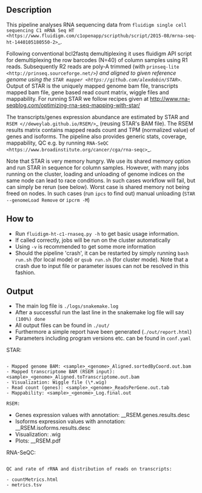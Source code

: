Description
-----------

This pipeline analyses RNA sequencing data from `fluidigm single cell
sequencing C1 mRNA Seq HT
<https://www.fluidigm.com/c1openapp/scripthub/script/2015-08/mrna-seq-ht-1440105180550-2>`_.

Following conventional bcl2fastq demultiplexing it uses fluidigm API
script for demultiplexing the row barcodes (N=40) of column samples
using R1 reads. Subsequently R2 reads are poly-A trimmed
(with `prinseq-lite <http://prinseq.sourceforge.net/>`_) and aligned to
given reference genome using the `STAR mapper
<https://github.com/alexdobin/STAR>`_. Output of STAR is the uniquely
mapped genome bam file, transcripts mapped bam file, gene based read
count matrix, wiggle files and mappability. For running STAR we follow
recipes given at
http://www.rna-seqblog.com/optimizing-rna-seq-mapping-with-star/

The transcripts/genes expression abundance are estimated by STAR and
`RSEM <//deweylab.github.io/RSEM/>`_ (reusing STAR's BAM file). The
RSEM results matrix contains mapped reads count and TPM (normalized
value) of genes and isoforms. The pipeline also provides generic
stats, coverage, mappability, QC e.g. by running `RNA-SeQC
<https://www.broadinstitute.org/cancer/cga/rna-seqc>`_.

Note that STAR is very memory hungry. We use its shared memory option
and run STAR in sequence for column samples. However, with many jobs
running on the cluster, loading and unloading of genome indices on the
same node can lead to race conditions. In such cases workflow will
fail, but can simply be rerun (see below). Worst case is shared memory
not being freed on nodes. In such cases (run `ipcs` to find out) manual
unloading (`STAR --genomeLoad Remove` or `ipcrm -M`)


How to
------

- Run `fluidigm-ht-c1-rnaseq.py -h` to get basic usage information.
- If called correctly, jobs will be run on the cluster automatically
- Using `-v` is recommended to get some more information
- Should the pipeline 'crash', it can be restarted by simply running
  `bash run.sh` (for local mode) or `qsub run.sh` (for cluster
  mode).  Note that a crash due to input file or parameter issues can
  not be resolved in this fashion.


Output
------

- The main log file is `./logs/snakemake.log`
- After a successful run the last line in the snakemake log file will say `(100%) done`
- All output files can be found in `./out/`
- Furthermore a simple report have been generated (`./out/report.html`)
- Parameters including program versions etc. can be found in `conf.yaml`

  
STAR:
```

- Mapped genome BAM: <sample>_<genome>_Aligned.sortedByCoord.out.bam
- Mapped transcriptome BAM (RSEM input): <sample>_<genome>_Aligned.toTranscriptome.out.bam
- Visualization: Wiggle file (\*.wig)
- Read count (genes): <sample>_<genome>_ReadsPerGene.out.tab
- Mappability: <sample>_<genome>_Log.final.out

RSEM:
```

- Genes expression values with annotation: <sample>_<genome>_RSEM.genes.results.desc
- Isoforms expression values with annotation: <sample>_<genome>_RSEM.isoforms.results.desc
- Visualization: .wig
- Plots: <sample>_<genome>_RSEM.pdf

RNA-SeQC:
`````

QC and rate of rRNA and distribution of reads on transcripts:

- countMetrics.html
- metrics.tsv



